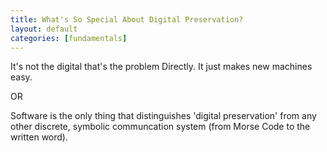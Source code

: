 ```yaml
---
title: What's So Special About Digital Preservation?
layout: default
categories: [fundamentals]
---
```


It's not the digital that's the problem
Directly.
It just makes new machines easy.

OR

Software is the only thing that distinguishes 'digital preservation' from any other discrete, symbolic communcation system (from Morse Code to the written word).

